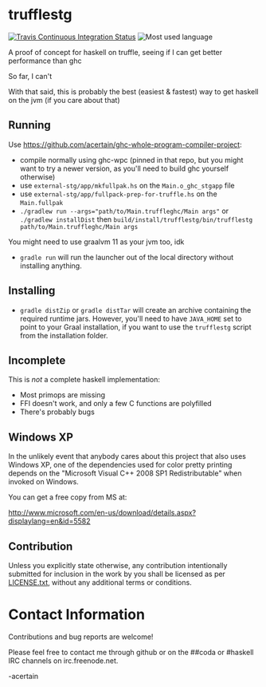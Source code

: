 # trufflestg

[![Travis Continuous Integration Status][travis-img]][travis]
![Most used language][top-language-img]

A proof of concept for haskell on truffle, seeing if I can get better performance than ghc

So far, I can't

With that said, this is probably the best (easiest & fastest) way to get haskell on the jvm (if you care about that)

## Running

Use https://github.com/acertain/ghc-whole-program-compiler-project:
- compile normally using ghc-wpc (pinned in that repo, but you might want to try a newer version, as you'll need to build ghc yourself otherwise)
- use `external-stg/app/mkfullpak.hs` on the `Main.o_ghc_stgapp` file
- use `external-stg/app/fullpack-prep-for-truffle.hs` on the `Main.fullpak`
- `./gradlew run --args="path/to/Main.truffleghc/Main args"` or `./gradlew installDist` then `build/install/trufflestg/bin/trufflestg path/to/Main.truffleghc/Main args`

You might need to use graalvm 11 as your jvm too, idk

* `gradle run` will run the launcher out of the local directory without installing anything.

## Installing

* `gradle distZip` or `gradle distTar` will create an archive containing the required runtime jars. However, you'll need to have `JAVA_HOME` set to point to your Graal installation, if you want to use the `trufflestg` script from the installation folder.

## Incomplete

This is *not* a complete haskell implementation:
- Most primops are missing
- FFI doesn't work, and only a few C functions are polyfilled
- There's probably bugs


## Windows XP

In the unlikely event that anybody cares about this project that also uses Windows XP, one of the dependencies used for color pretty printing depends on the "Microsoft Visual C++ 2008 SP1 Redistributable" when invoked on Windows.

You can get a free copy from MS at:

http://www.microsoft.com/en-us/download/details.aspx?displaylang=en&id=5582

## Contribution

Unless you explicitly state otherwise, any contribution intentionally submitted
for inclusion in the work by you shall be licensed as per [LICENSE.txt][license], without any
additional terms or conditions.

Contact Information
===================

Contributions and bug reports are welcome!

Please feel free to contact me through github or on the ##coda or #haskell IRC channels on irc.freenode.net.

-acertain

 [graalvm]: https://www.graalvm.org/downloads
 [travis]: http://travis-ci.org/acertain/trufflestg
 [travis-img]: https://secure.travis-ci.org/acertain/trufflestg.png?branch=master
 [top-language-img]: https://img.shields.io/github/languages/top/acertain/trufflestg
 [license]: https://raw.githubusercontent.com/acertain/trufflestg/master/LICENSE.txt
